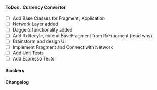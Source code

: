 #### ToDos : Currency Convertor
 
   - [ ] Add Base Classes for Fragment, Application
   - [ ] Network Layer added
   - [ ] Dagger2 functionality added
   - [ ] Add Rxlifecyle, extend BaseFragment from RxFragment (read why)
   - [ ] Brainstorm and design UI
   - [ ] Implement Fragment and Connect with Network
   - [ ] Add Unit Tests
   - [ ] Add Espresso Tests
   
#### Blockers

#### Changelog

